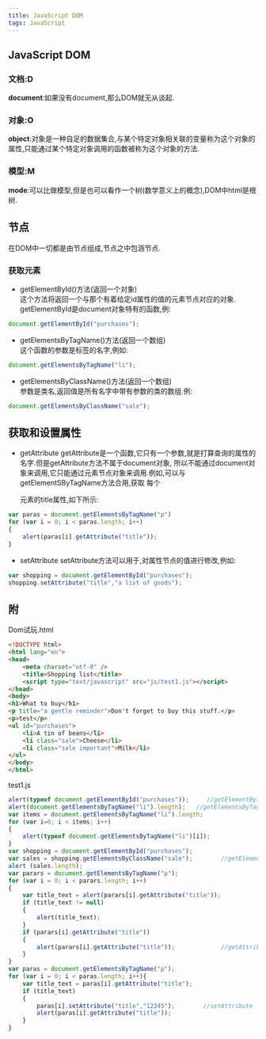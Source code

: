```yaml
---
title: JavaScript DOM
tags: JavaScript
---
```


## JavaScript DOM

### 文档:D
__document__:如果没有document,那么DOM就无从谈起.

### 对象:O
__object__:对象是一种自足的数据集合,与某个特定对象相关联的变量称为这个对象的属性,只能通过某个特定对象调用的函数被称为这个对象的方法.
  
### 模型:M
__mode__:可以比做模型,但是也可以看作一个树(数学意义上的概念),DOM中html是根树.

## 节点
在DOM中一切都是由节点组成,节点之中包涵节点.

### 获取元素
* getElementById()方法(返回一个对象)  
这个方法将返回一个与那个有着给定id属性的值的元素节点对应的对象.  
getElementById是document对象特有的函数,例:
```javascript
document.getElementById("purchases");
```

* getElementsByTagName()方法(返回一个数组)  
这个函数的参数是标签的名字,例如:
```javascript
document.getElementsByTagName("li");
```
* getElementsByClassName()方法(返回一个数组)  
参数是类名,返回值是所有名字中带有参数的类的数组.例:
```javascript
document.getElementsByClassName("sale");
```

## 获取和设置属性

* getAttribute
getAttribute是一个函数,它只有一个参数,就是打算查询的属性的名字.但是getAttribute方法不属于document对象,
所以不能通过document对象来调用,它只能通过元素节点对象来调用.例如,可以与getElementSByTagName方法合用,获取
每个<p>元素的title属性,如下所示:
```javascript
var paras = document.getElementsByTagName("p")
for (var i = 0; i < paras.length; i++)
{
    alert(paras[i].getAttribute("title"));
}
```
* setAttribute
setAttribute方法可以用于,对属性节点的值进行修改,例如:
```javascript
var shopping = document.getElementById("purchases");
shopping.setAttribute("title","a list of goods");
```

## 附
Dom试玩.html
```html
<!DOCTYPE html>
<html lang="en">
<head>
    <meta charset="utf-8" />
    <title>Shopping list</title>
    <script type="text/javascript" src="js/test1.js"></script>
</head>
<body>
<h1>What to buy</h1>
<p title="a gentle reminder">Don't forget to buy this stuff.</p>
<p>test</p>
<ul id="purchases">
    <li>A tin of beans</li>
    <li class="sale">Cheese</li>
    <li class="sale important">Milk</li>
</ul>
</body>
</html>
```
test1.js
```javascript
alert(typeof document.getElementById("purchases"));     //getElementById
alert(document.getElementsByTagName("li").length);   //getElementsByTagName
var items = document.getElementsByTagName("li").length;
for (var i=0; i < items; i++)
{
    alert(typeof document.getElementsByTagName("li")[i]);
}
var shopping = document.getElementById("purchases");
var sales = shopping.getElementsByClassName("sale");        //getElementsByClassName
alert (sales.length);
var parars = document.getElementsByTagName("p");
for (var i = 0; i < parars.length; i++)
{
    var title_text = alert(parars[i].getAttribute("title"));
    if (title_text != null)
    {
        alert(title_text);
    }
    if (parars[i].getAttribute("title"))
    {
        alert(parars[i].getAttribute("title"));             //getAttribute
    }
}
var paras = document.getElementsByTagName("p");
for (var i = 0; i < paras.length; i++){
    var title_text = paras[i].getAttribute("title");
    if (title_text)
    {
        paras[i].setAttribute("title","12345");        //setAttribute
        alert(paras[i].getAttribute("title"));
    }
}
```